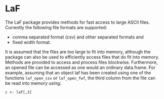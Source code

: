 LaF
===

The LaF package provides methods for fast access to large ASCII files. Currently the following file
formats are supported:

* comma separated format (csv) and other separated formats and
* fixed width format. 

It is assumed that the files are too large to fit into memory, although the package can also be used
to efficiently access files that do fit into memory. Methods are provided to access and process
files blockwise. Furthermore, an opened file can be accessed as one would an ordinary data.frame.
For example, assuming that an object laf has been created using one of the functions `laf_open_csv` or
`laf_open_fwf`, the third column from the file can be read into memory using:

    c <- laf[,3]

